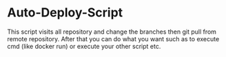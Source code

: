 ﻿# Auto-Deploy-Script

This script visits all repository and change the branches then git pull from remote repository. After that you can do what you want such as to execute cmd (like docker run) or execute your other script etc.
